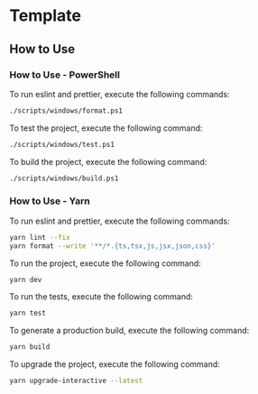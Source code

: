 # Template

## How to Use

### How to Use - PowerShell

To run eslint and prettier, execute the following commands:

```sh
./scripts/windows/format.ps1
```

To test the project, execute the following command:

```sh
./scripts/windows/test.ps1
```

To build the project, execute the following command:

```sh
./scripts/windows/build.ps1
```

### How to Use - Yarn

To run eslint and prettier, execute the following commands:

```sh
yarn lint --fix
yarn format --write '**/*.{ts,tsx,js,jsx,json,css}'
```

To run the project, execute the following command:

```sh
yarn dev
```

To run the tests, execute the following command:

```sh
yarn test
```

To generate a production build, execute the following command:

```sh
yarn build
```

To upgrade the project, execute the following command:

```sh
yarn upgrade-interactive --latest
```

